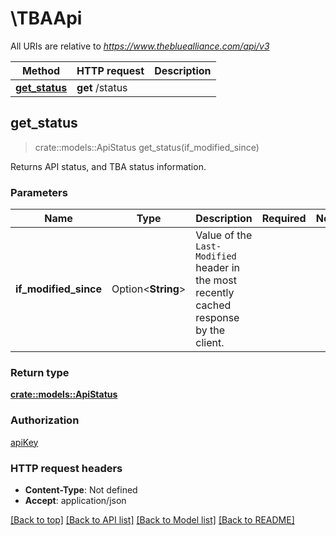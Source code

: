 # \TBAApi

All URIs are relative to *https://www.thebluealliance.com/api/v3*

Method | HTTP request | Description
------------- | ------------- | -------------
[**get_status**](TBAApi.md#get_status) | **get** /status | 



## get_status

> crate::models::ApiStatus get_status(if_modified_since)


Returns API status, and TBA status information.

### Parameters


Name | Type | Description  | Required | Notes
------------- | ------------- | ------------- | ------------- | -------------
**if_modified_since** | Option<**String**> | Value of the `Last-Modified` header in the most recently cached response by the client. |  |

### Return type

[**crate::models::ApiStatus**](API_Status.md)

### Authorization

[apiKey](../README.md#apiKey)

### HTTP request headers

- **Content-Type**: Not defined
- **Accept**: application/json

[[Back to top]](#) [[Back to API list]](../README.md#documentation-for-api-endpoints) [[Back to Model list]](../README.md#documentation-for-models) [[Back to README]](../README.md)

